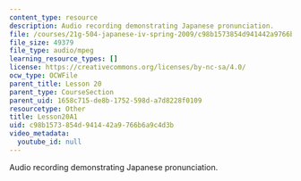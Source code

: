 ```yaml
---
content_type: resource
description: Audio recording demonstrating Japanese pronunciation.
file: /courses/21g-504-japanese-iv-spring-2009/c98b1573854d941442a9766b6a9c4d3b_Lesson20A1.mp3
file_size: 49379
file_type: audio/mpeg
learning_resource_types: []
license: https://creativecommons.org/licenses/by-nc-sa/4.0/
ocw_type: OCWFile
parent_title: Lesson 20
parent_type: CourseSection
parent_uid: 1658c715-de8b-1752-598d-a7d8228f0109
resourcetype: Other
title: Lesson20A1
uid: c98b1573-854d-9414-42a9-766b6a9c4d3b
video_metadata:
  youtube_id: null
---
```

Audio recording demonstrating Japanese pronunciation.